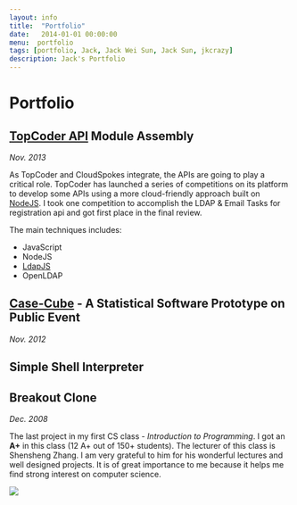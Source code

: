 ```yaml
---
layout: info
title:  "Portfolio"
date:   2014-01-01 00:00:00
menu:  portfolio
tags: [portfolio, Jack, Jack Wei Sun, Jack Sun, jkcrazy]
description: Jack's Portfolio
---
```


Portfolio
=========

[TopCoder API](https://github.com/cloudspokes/tc-api) Module Assembly
----------------------------
*Nov. 2013*

As TopCoder and CloudSpokes integrate, the APIs are going to play a critical role. 
TopCoder has launched a series of competitions on its platform to develop some APIs
using a more cloud-friendly approach built on [NodeJS](http://www.nodejs.org/).
I took one competition to accomplish the LDAP & Email Tasks for registration api and got first place 
in the final review. 

The main techniques includes: 

* JavaScript
* NodeJS
* [LdapJS](http://ldapjs.org/)
* OpenLDAP


[Case-Cube](https://code.google.com/p/case-cube/) - A Statistical Software Prototype on Public Event
-----------------------
*Nov. 2012*


Simple Shell Interpreter
------------------------



Breakout Clone
--------------
*Dec. 2008*

The last project in my first CS class - *Introduction to Programming*. 
I got an **A+** in this class (12 A+ out of 150+ students). 
The lecturer of this class is Shensheng Zhang. 
I am very grateful to him for his wonderful lectures and well designed projects. 
It is of great importance to me because it helps me find strong interest on computer science. 

![]({{url}}/images/portfolio/breakout-clone.png)
